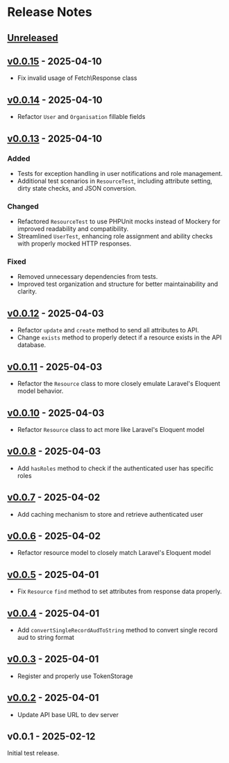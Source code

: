 # Release Notes

## [Unreleased](https://github.com/cerberus-iam/cerberus-iam-sdk/compare/v0.0.14...0.0.x)

## [v0.0.15](https://github.com/cerberus-iam/laravel-sdk/compare/v0.0.14...v0.0.15) - 2025-04-10

- Fix invalid usage of Fetch\Response class

## [v0.0.14](https://github.com/cerberus-iam/laravel-sdk/compare/v0.0.13...v0.0.14) - 2025-04-10

- Refactor `User` and `Organisation` fillable fields

## [v0.0.13](https://github.com/cerberus-iam/laravel-sdk/compare/v0.0.12...v0.0.13) - 2025-04-10

### Added

- Tests for exception handling in user notifications and role management.
- Additional test scenarios in `ResourceTest`, including attribute setting, dirty state checks, and JSON conversion.

### Changed

- Refactored `ResourceTest` to use PHPUnit mocks instead of Mockery for improved readability and compatibility.
- Streamlined `UserTest`, enhancing role assignment and ability checks with properly mocked HTTP responses.

### Fixed

- Removed unnecessary dependencies from tests.
- Improved test organization and structure for better maintainability and clarity.

## [v0.0.12](https://github.com/cerberus-iam/laravel-sdk/compare/v0.0.11...v0.0.12) - 2025-04-03

- Refactor `update` and `create` method to send all attributes to API.
- Change `exists` method to properly detect if a resource exists in the API database.

## [v0.0.11](https://github.com/cerberus-iam/laravel-sdk/compare/v0.0.10...v0.0.11) - 2025-04-03

- Refactor the `Resource` class to more closely emulate Laravel's Eloquent model behavior.

## [v0.0.10](https://github.com/cerberus-iam/laravel-sdk/compare/v0.0.9...v0.0.10) - 2025-04-03

- Refactor `Resource` class to act more like Laravel's Eloquent model

## [v0.0.8](https://github.com/cerberus-iam/laravel-sdk/compare/v0.0.7...v0.0.8) - 2025-04-03

- Add `hasRoles` method to check if the authenticated user has specific roles

## [v0.0.7](https://github.com/cerberus-iam/laravel-sdk/compare/v0.0.6...v0.0.7) - 2025-04-02

- Add caching mechanism to store and retrieve authenticated user

## [v0.0.6](https://github.com/cerberus-iam/laravel-sdk/compare/v0.0.5...v0.0.6) - 2025-04-02

- Refactor resource model to closely match Laravel's Eloquent model

## [v0.0.5](https://github.com/cerberus-iam/laravel-sdk/compare/v0.0.4...v0.0.5) - 2025-04-01

- Fix `Resource` `find` method to set attributes from response data properly.

## [v0.0.4](https://github.com/cerberus-iam/laravel-sdk/compare/v0.0.3...v0.0.4) - 2025-04-01

- Add `convertSingleRecordAudToString` method to convert single record aud to string format

## [v0.0.3](https://github.com/cerberus-iam/laravel-sdk/compare/v0.0.2...v0.0.3) - 2025-04-01

- Register and properly use TokenStorage

## [v0.0.2](https://github.com/cerberus-iam/laravel-sdk/compare/v0.0.1...v0.0.2) - 2025-04-01

- Update API base URL to dev server

## v0.0.1 - 2025-02-12

Initial test release.

